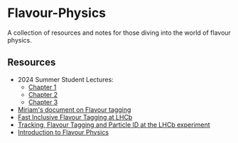 # Flavour-Physics

A collection of resources and notes for those diving into the world of flavour physics.

## Resources 
* 2024 Summer Student Lectures:
    - [Chapter 1](https://indico.cern.ch/event/1347523/contributions/5956920/attachments/2906053/5097795/FlavourSummies-ChapterI-YasmineAmhis.pdf)
    - [Chapter 2](https://indico.cern.ch/event/1347523/contributions/5956929/attachments/2906601/5098900/FlavourSummiesChapterII-YasmineAmhis.pdf)
    - [Chapter 3](https://indico.cern.ch/event/1347523/contributions/5956932/)
* [Miriam's document on Flavour tagging](https://indico.cern.ch/event/164272/contributions/1420483/attachments/196553/275851/mcalvo.pdf)
* [Fast Inclusive Flavour Tagging at LHCb](https://arxiv.org/pdf/2404.14145)
* [Tracking, Flavour Tagging and Particle ID at the LHCb experiment](https://indico.cern.ch/event/905399/contributions/4282478/attachments/2261745/3839154/LHCP2021_latest.pdf)
* [Introduction to Flavour Physics](https://arxiv.org/pdf/1903.05062)
